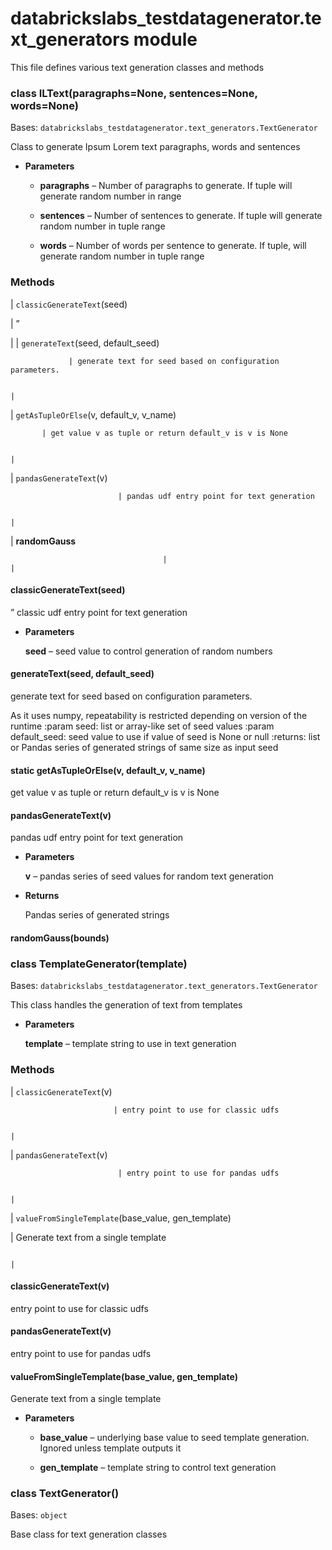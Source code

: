 # databrickslabs_testdatagenerator.text_generators module

This file defines various text generation classes and methods

<!-- !! processed by numpydoc !! -->

### class ILText(paragraphs=None, sentences=None, words=None)
Bases: `databrickslabs_testdatagenerator.text_generators.TextGenerator`

Class to generate Ipsum Lorem text paragraphs, words and sentences


* **Parameters**

    
    * **paragraphs** – Number of paragraphs to generate. If tuple will generate random number in range


    * **sentences** – Number of sentences to generate. If tuple will generate random number in tuple range


    * **words** – Number of words per sentence to generate. If tuple, will generate random number in tuple range


### Methods

| `classicGenerateText`(seed)

 | ”


 |
| `generateText`(seed, default_seed)

                 | generate text for seed based on configuration parameters.

                                                                                                                                                                   |
| `getAsTupleOrElse`(v, default_v, v_name)

           | get value v as tuple or return default_v is v is None

                                                                                                                                                                       |
| `pandasGenerateText`(v)

                            | pandas udf entry point for text generation

                                                                                                                                                                                  |
| **randomGauss**

                                      |                                                                                                                                                                                                                             |
<!-- !! processed by numpydoc !! -->

#### classicGenerateText(seed)
”
classic udf entry point for text generation


* **Parameters**

    **seed** – seed value to control generation of random numbers


<!-- !! processed by numpydoc !! -->

#### generateText(seed, default_seed)
generate text for seed based on configuration parameters.

As it uses numpy, repeatability is restricted depending on version of the runtime
:param seed: list or array-like set of seed values
:param default_seed: seed value to use if value of seed is None or null
:returns: list or Pandas series of generated strings of same size as input seed

<!-- !! processed by numpydoc !! -->

#### static getAsTupleOrElse(v, default_v, v_name)
get value v as tuple or return default_v is v is None

<!-- !! processed by numpydoc !! -->

#### pandasGenerateText(v)
pandas udf entry point for text generation


* **Parameters**

    **v** – pandas series of seed values for random text generation



* **Returns**

    Pandas series of generated strings


<!-- !! processed by numpydoc !! -->

#### randomGauss(bounds)
<!-- !! processed by numpydoc !! -->

### class TemplateGenerator(template)
Bases: `databrickslabs_testdatagenerator.text_generators.TextGenerator`

This class handles the generation of text from templates


* **Parameters**

    **template** – template string to use in text generation


### Methods

| `classicGenerateText`(v)

                           | entry point to use for classic udfs

                                                                                                                                                                                         |
| `pandasGenerateText`(v)

                            | entry point to use for pandas udfs

                                                                                                                                                                                          |
| `valueFromSingleTemplate`(base_value, gen_template)

 | Generate text from a single template

                                                                                                                                                                                        |
<!-- !! processed by numpydoc !! -->

#### classicGenerateText(v)
entry point to use for classic udfs

<!-- !! processed by numpydoc !! -->

#### pandasGenerateText(v)
entry point to use for pandas udfs

<!-- !! processed by numpydoc !! -->

#### valueFromSingleTemplate(base_value, gen_template)
Generate text from a single template


* **Parameters**

    
    * **base_value** – underlying base value to seed template generation.
    Ignored unless template outputs it


    * **gen_template** – template string to control text generation


<!-- !! processed by numpydoc !! -->

### class TextGenerator()
Bases: `object`

Base class for text generation classes

<!-- !! processed by numpydoc !! -->
